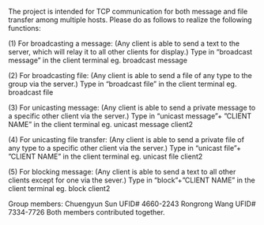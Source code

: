 The project is intended for TCP communication for both message and file transfer among multiple hosts.
Please do as follows to realize the following functions:

(1) For broadcasting a message: (Any client is able to send a text to the server, which will relay it to all other clients for display.)
Type in “broadcast message” in the client terminal
eg. broadcast message 

(2) For broadcasting file: (Any client is able to send a file of any type to the group via the server.)
Type in “broadcast file” in the client terminal
eg. broadcast file

(3) For unicasting message: (Any client is able to send a private message to a specific other client via the server.)
Type in “unicast message”+ ”CLIENT NAME” in the client terminal
eg. unicast message client2

(4) For unicasting file transfer: (Any client is able to send a private file of any type to a specific other client via the server.) 
Type in “unicast file”+ ”CLIENT NAME” in the client terminal
eg. unicast file client2

(5) For blocking message: (Any client is able to send a text to all other clients except for one via the sever.)
Type in “block”+”CLIENT NAME” in the client terminal
eg. block client2

Group members: Chuengyun Sun	UFID# 4660-2243
	       Rongrong Wang	UFID# 7334-7726
Both members contributed together.
